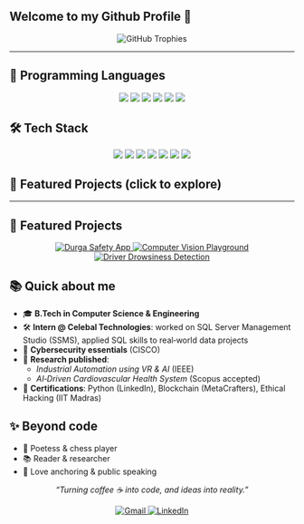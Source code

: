 ## Welcome to my Github Profile 👋


<p align="center">
  <img src="https://github-profile-trophy.vercel.app/?username=bhaktiMehndiratta10&theme=radical&no-bg=true&margin-w=5&title=Commits,Stars,Followers" alt="GitHub Trophies"/>
</p>



---

## 🧩 Programming Languages

<p align="center">
  <img src="https://img.shields.io/badge/Python-3776AB?style=for-the-badge&logo=python&logoColor=white"/>
  <img src="https://img.shields.io/badge/C-00599C?style=for-the-badge&logo=c&logoColor=white"/>
  <img src="https://img.shields.io/badge/C++-00599C?style=for-the-badge&logo=c%2B%2B&logoColor=white"/>
  <img src="https://img.shields.io/badge/Java-ED8B00?style=for-the-badge&logo=java&logoColor=white"/>
  <img src="https://img.shields.io/badge/Dart-0175C2?style=for-the-badge&logo=dart&logoColor=white"/>
  <img src="https://img.shields.io/badge/Solidity-363636?style=for-the-badge&logo=solidity&logoColor=white"/>
</p>


## 🛠 Tech Stack

<p align="center">
  <img src="https://img.shields.io/badge/Flutter-02569B?style=for-the-badge&logo=flutter&logoColor=white"/>
  <img src="https://img.shields.io/badge/Firebase-FFCA28?style=for-the-badge&logo=firebase&logoColor=white"/>
  <img src="https://img.shields.io/badge/SQL-4479A1?style=for-the-badge&logo=postgresql&logoColor=white"/>
  <img src="https://img.shields.io/badge/Machine%20Learning-FF6F00?style=for-the-badge"/>
  <img src="https://img.shields.io/badge/Computer%20Vision-FF1493?style=for-the-badge"/>
  <img src="https://img.shields.io/badge/Data%20Structures%20%26%20Algorithms-228B22?style=for-the-badge"/>
  <img src="https://img.shields.io/badge/Cybersecurity-8A2BE2?style=for-the-badge"/>
</p>



## 🚀 Featured Projects (click to explore)

---

## 🚀 Featured Projects

<div align="center">

  <a href="https://github.com/bhaktiMehndiratta10/Durga-Safety-App">
    <img src="https://github-readme-stats.vercel.app/api/pin/?username=bhaktiMehndiratta10&repo=Durga-Safety-App&theme=radical" alt="Durga Safety App"/>
  </a>

  <a href="https://github.com/bhaktiMehndiratta10/Computer-Vision-Playground">
    <img src="https://github-readme-stats.vercel.app/api/pin/?username=bhaktiMehndiratta10&repo=Computer-Vision-Playground&theme=radical" alt="Computer Vision Playground"/>
  </a>

  <a href="https://github.com/bhaktiMehndiratta10/Driver-Drowsiness-Detection">
    <img src="https://github-readme-stats.vercel.app/api/pin/?username=bhaktiMehndiratta10&repo=Driver-Drowsiness-Detection&theme=radical" alt="Driver Drowsiness Detection"/>
  </a>

</div>



## 📚 Quick about me

- 🎓 **B.Tech in Computer Science & Engineering**  
- 🛠 **Intern @ Celebal Technologies**: worked on SQL Server Management Studio (SSMS), applied SQL skills to real‑world data projects
- 🔐 **Cybersecurity essentials** (CISCO)
- 🧪 **Research published**:
  - *Industrial Automation using VR & AI* (IEEE)
  - *AI‑Driven Cardiovascular Health System* (Scopus accepted)
- 🏅 **Certifications**: Python (LinkedIn), Blockchain (MetaCrafters), Ethical Hacking (IIT Madras)



## ✨ Beyond code

- 📝 Poetess & chess player  
- 📚 Reader & researcher  
- 🎤 Love anchoring & public speaking


<p align="center">
  <em>“Turning coffee ☕ into code, and ideas into reality.”</em>
</p>

<p align="center">
  <a href="mailto:bhaktimehndiratta@gmail.com">
    <img src="https://img.shields.io/badge/Gmail-D14836?style=for-the-badge&logo=gmail&logoColor=white" alt="Gmail"/>
  </a>
  <a href="https://www.linkedin.com/in/bhakti-mehndiratta-3a6612290?utm_source=share&utm_campaign=share_via&utm_content=profile&utm_medium=android_app">
    <img src="https://img.shields.io/badge/LinkedIn-0077B5?style=for-the-badge&logo=linkedin&logoColor=white" alt="LinkedIn"/>
  </a>
</p>

